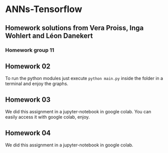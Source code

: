 # ANNs-Tensorflow

## Homework solutions from Vera Proiss, Inga Wohlert and Léon Danekert
### Homework group 11


## Homework 02
To run the python modules just execute `python main.py` inside the folder in a terminal and enjoy the graphs.


## Homework 03
We did this assignment in a jupyter-notebook in google colab. You can easily access it with google colab, enjoy.

## Homework 04

We did this assignment in a jupyter-notebook in google colab.
